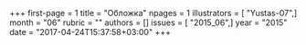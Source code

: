 +++
first-page = 1
title = "Обложка"
npages = 1
illustrators = [ "Yustas-07",]
month = "06"
rubric = ""
authors = []
issues = [ "2015_06",]
year = "2015"
date = "2017-04-24T15:37:58+03:00"
+++
